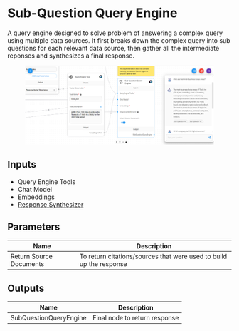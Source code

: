 # Sub-Question Query Engine

A query engine designed to solve problem of answering a complex query using multiple data sources. It first breaks down the complex query into sub questions for each relevant data source, then gather all the intermediate reponses and synthesizes a final response.

<figure><img src="../../../.gitbook/assets/image (4) (1).png" alt=""><figcaption></figcaption></figure>

## Inputs

* Query Engine Tools
* Chat Model
* Embeddings
* [Response Synthesizer](../response-synthesizer/)

## Parameters

| Name                    | Description                                                         |
| ----------------------- | ------------------------------------------------------------------- |
| Return Source Documents | To return citations/sources that were used to build up the response |

## Outputs

| Name                   | Description                   |
| ---------------------- | ----------------------------- |
| SubQuestionQueryEngine | Final node to return response |
